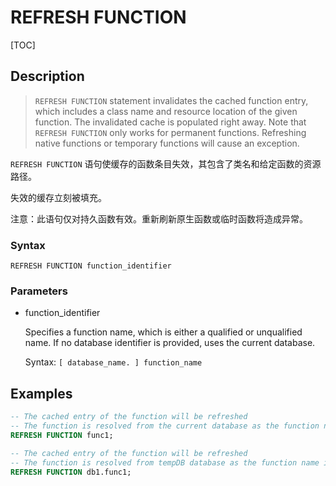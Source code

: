 # REFRESH FUNCTION

[TOC]

## Description

> `REFRESH FUNCTION` statement invalidates the cached function entry, which includes a class name and resource location of the given function. The invalidated cache is populated right away. Note that `REFRESH FUNCTION` only works for permanent functions. Refreshing native functions or temporary functions will cause an exception.

`REFRESH FUNCTION` 语句使缓存的函数条目失效，其包含了类名和给定函数的资源路径。

失效的缓存立刻被填充。

注意：此语句仅对持久函数有效。重新刷新原生函数或临时函数将造成异常。

### Syntax

	REFRESH FUNCTION function_identifier

### Parameters

- function_identifier

	Specifies a function name, which is either a qualified or unqualified name. If no database identifier is provided, uses the current database.
	
	Syntax: `[ database_name. ] function_name`

## Examples

```SQL
-- The cached entry of the function will be refreshed
-- The function is resolved from the current database as the function name is unqualified.
REFRESH FUNCTION func1;

-- The cached entry of the function will be refreshed
-- The function is resolved from tempDB database as the function name is qualified.
REFRESH FUNCTION db1.func1;   
```